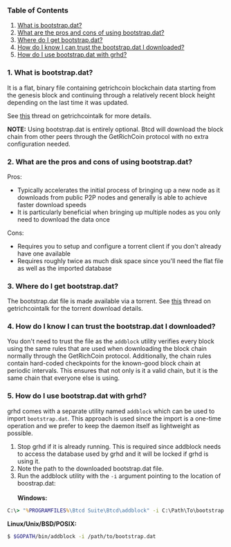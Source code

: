 ### Table of Contents
1. [What is bootstrap.dat?](#What)<br />
2. [What are the pros and cons of using bootstrap.dat?](#ProsCons)
3. [Where do I get bootstrap.dat?](#Obtaining)
4. [How do I know I can trust the bootstrap.dat I downloaded?](#Trust)
5. [How do I use bootstrap.dat with grhd?](#Importing)

<a name="What" />

### 1. What is bootstrap.dat?

It is a flat, binary file containing getrichcoin blockchain data starting from the
genesis block and continuing through a relatively recent block height depending
on the last time it was updated.

See [this](https://getrichcointalk.org/index.php?topic=145386.0) thread on
getrichcointalk for more details.

**NOTE:** Using bootstrap.dat is entirely optional.  Btcd will download the
block chain from other peers through the GetRichCoin protocol with no extra
configuration needed.

<a name="ProsCons" />

### 2. What are the pros and cons of using bootstrap.dat?

Pros:
- Typically accelerates the initial process of bringing up a new node as it
  downloads from public P2P nodes and generally is able to achieve faster
  download speeds
- It is particularly beneficial when bringing up multiple nodes as you only need
  to download the data once

Cons:
- Requires you to setup and configure a torrent client if you don't already have
  one available
- Requires roughly twice as much disk space since you'll need the flat file as
  well as the imported database

<a name="Obtaining" />

### 3. Where do I get bootstrap.dat?

The bootstrap.dat file is made available via a torrent.  See
[this](https://getrichcointalk.org/index.php?topic=145386.0) thread on getrichcointalk
for the torrent download details.

<a name="Trust" />

### 4. How do I know I can trust the bootstrap.dat I downloaded?

You don't need to trust the file as the `addblock` utility verifies every block
using the same rules that are used when downloading the block chain normally
through the GetRichCoin protocol.  Additionally, the chain rules contain hard-coded
checkpoints for the known-good block chain at periodic intervals.  This ensures
that not only is it a valid chain, but it is the same chain that everyone else
is using.

<a name="Importing" />

### 5. How do I use bootstrap.dat with grhd?

grhd comes with a separate utility named `addblock` which can be used to import
`bootstrap.dat`.  This approach is used since the import is a one-time operation
and we prefer to keep the daemon itself as lightweight as possible.

1. Stop grhd if it is already running.  This is required since addblock needs to
   access the database used by grhd and it will be locked if grhd is using it.
2. Note the path to the downloaded bootstrap.dat file.
3. Run the addblock utility with the `-i` argument pointing to the location of
   boostrap.dat:<br /><br />
**Windows:**
```bat
C:\> "%PROGRAMFILES%\Btcd Suite\Btcd\addblock" -i C:\Path\To\bootstrap.dat
```
**Linux/Unix/BSD/POSIX:**
```bash
$ $GOPATH/bin/addblock -i /path/to/bootstrap.dat
```
